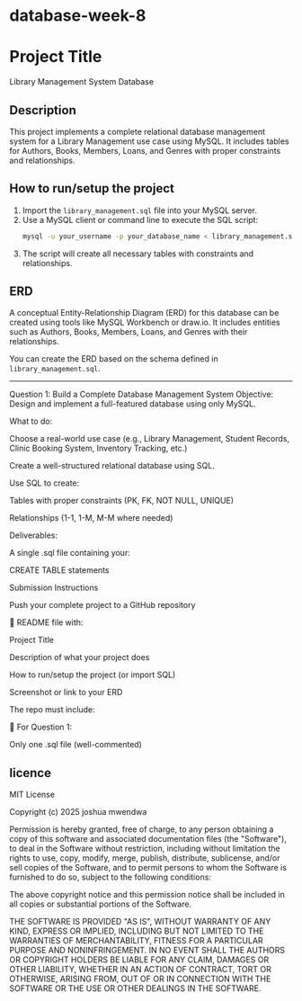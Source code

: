 # database-week-8

# Project Title
Library Management System Database

## Description
This project implements a complete relational database management system for a Library Management use case using MySQL. It includes tables for Authors, Books, Members, Loans, and Genres with proper constraints and relationships.

## How to run/setup the project
1. Import the `library_management.sql` file into your MySQL server.
2. Use a MySQL client or command line to execute the SQL script:
   ```bash
   mysql -u your_username -p your_database_name < library_management.sql
   ```
3. The script will create all necessary tables with constraints and relationships.

## ERD
A conceptual Entity-Relationship Diagram (ERD) for this database can be created using tools like MySQL Workbench or draw.io. It includes entities such as Authors, Books, Members, Loans, and Genres with their relationships.

You can create the ERD based on the schema defined in `library_management.sql`.

---

Question 1: Build a Complete Database Management System
Objective:
Design and implement a full-featured database using only MySQL.

What to do:

Choose a real-world use case (e.g., Library Management, Student Records, Clinic Booking System, Inventory Tracking, etc.)

Create a well-structured relational database using SQL.

Use SQL to create:

Tables with proper constraints (PK, FK, NOT NULL, UNIQUE)

Relationships (1-1, 1-M, M-M where needed)

Deliverables:

A single .sql file containing your:

CREATE TABLE statements

Submission Instructions

Push your complete project to a GitHub repository

📌 README file with:

Project Title

Description of what your project does

How to run/setup the project (or import SQL)

Screenshot or link to your ERD

The repo must include:



🧠 For Question 1:

Only one .sql file (well-commented)
## licence
MIT License

Copyright (c) 2025 joshua mwendwa

Permission is hereby granted, free of charge, to any person obtaining a copy
of this software and associated documentation files (the "Software"), to deal
in the Software without restriction, including without limitation the rights
to use, copy, modify, merge, publish, distribute, sublicense, and/or sell
copies of the Software, and to permit persons to whom the Software is
furnished to do so, subject to the following conditions:

The above copyright notice and this permission notice shall be included in all
copies or substantial portions of the Software.

THE SOFTWARE IS PROVIDED "AS IS", WITHOUT WARRANTY OF ANY KIND, EXPRESS OR
IMPLIED, INCLUDING BUT NOT LIMITED TO THE WARRANTIES OF MERCHANTABILITY,
FITNESS FOR A PARTICULAR PURPOSE AND NONINFRINGEMENT. IN NO EVENT SHALL THE
AUTHORS OR COPYRIGHT HOLDERS BE LIABLE FOR ANY CLAIM, DAMAGES OR OTHER
LIABILITY, WHETHER IN AN ACTION OF CONTRACT, TORT OR OTHERWISE, ARISING FROM,
OUT OF OR IN CONNECTION WITH THE SOFTWARE OR THE USE OR OTHER DEALINGS IN THE
SOFTWARE.

